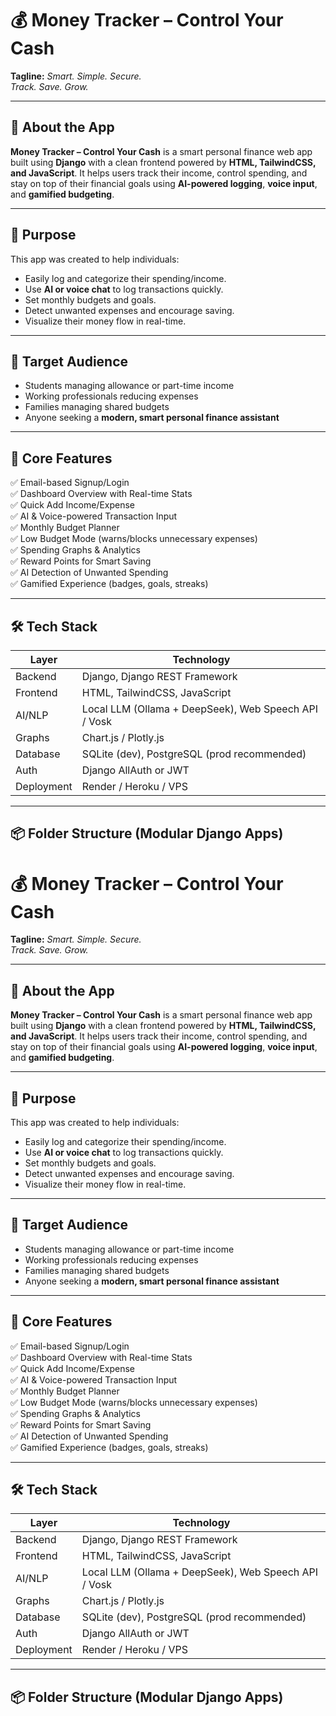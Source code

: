 # 💰 Money Tracker – Control Your Cash

**Tagline:** _Smart. Simple. Secure._  
_Track. Save. Grow._

---

## 📱 About the App

**Money Tracker – Control Your Cash** is a smart personal finance web app built using **Django** with a clean frontend powered by **HTML, TailwindCSS, and JavaScript**. It helps users track their income, control spending, and stay on top of their financial goals using **AI-powered logging**, **voice input**, and **gamified budgeting**.

---

## 🎯 Purpose

This app was created to help individuals:
- Easily log and categorize their spending/income.
- Use **AI or voice chat** to log transactions quickly.
- Set monthly budgets and goals.
- Detect unwanted expenses and encourage saving.
- Visualize their money flow in real-time.

---

## 👥 Target Audience

- Students managing allowance or part-time income
- Working professionals reducing expenses
- Families managing shared budgets
- Anyone seeking a **modern, smart personal finance assistant**

---

## 🧩 Core Features

✅ Email-based Signup/Login  
✅ Dashboard Overview with Real-time Stats  
✅ Quick Add Income/Expense  
✅ AI & Voice-powered Transaction Input  
✅ Monthly Budget Planner  
✅ Low Budget Mode (warns/blocks unnecessary expenses)  
✅ Spending Graphs & Analytics  
✅ Reward Points for Smart Saving  
✅ AI Detection of Unwanted Spending  
✅ Gamified Experience (badges, goals, streaks)

---

## 🛠️ Tech Stack

| Layer       | Technology                                 |
|-------------|--------------------------------------------|
| Backend     | Django, Django REST Framework              |
| Frontend    | HTML, TailwindCSS, JavaScript              |
| AI/NLP      | Local LLM (Ollama + DeepSeek), Web Speech API / Vosk |
| Graphs      | Chart.js / Plotly.js                       |
| Database    | SQLite (dev), PostgreSQL (prod recommended)|
| Auth        | Django AllAuth or JWT                      |
| Deployment  | Render / Heroku / VPS                      |

---

## 📦 Folder Structure (Modular Django Apps)

# 💰 Money Tracker – Control Your Cash

**Tagline:** _Smart. Simple. Secure._  
_Track. Save. Grow._

---

## 📱 About the App

**Money Tracker – Control Your Cash** is a smart personal finance web app built using **Django** with a clean frontend powered by **HTML, TailwindCSS, and JavaScript**. It helps users track their income, control spending, and stay on top of their financial goals using **AI-powered logging**, **voice input**, and **gamified budgeting**.

---

## 🎯 Purpose

This app was created to help individuals:
- Easily log and categorize their spending/income.
- Use **AI or voice chat** to log transactions quickly.
- Set monthly budgets and goals.
- Detect unwanted expenses and encourage saving.
- Visualize their money flow in real-time.

---

## 👥 Target Audience

- Students managing allowance or part-time income
- Working professionals reducing expenses
- Families managing shared budgets
- Anyone seeking a **modern, smart personal finance assistant**

---

## 🧩 Core Features

✅ Email-based Signup/Login  
✅ Dashboard Overview with Real-time Stats  
✅ Quick Add Income/Expense  
✅ AI & Voice-powered Transaction Input  
✅ Monthly Budget Planner  
✅ Low Budget Mode (warns/blocks unnecessary expenses)  
✅ Spending Graphs & Analytics  
✅ Reward Points for Smart Saving  
✅ AI Detection of Unwanted Spending  
✅ Gamified Experience (badges, goals, streaks)

---

## 🛠️ Tech Stack

| Layer       | Technology                                 |
|-------------|--------------------------------------------|
| Backend     | Django, Django REST Framework              |
| Frontend    | HTML, TailwindCSS, JavaScript              |
| AI/NLP      | Local LLM (Ollama + DeepSeek), Web Speech API / Vosk |
| Graphs      | Chart.js / Plotly.js                       |
| Database    | SQLite (dev), PostgreSQL (prod recommended)|
| Auth        | Django AllAuth or JWT                      |
| Deployment  | Render / Heroku / VPS                      |

---

## 📦 Folder Structure (Modular Django Apps)

